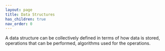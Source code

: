 ```yaml
---
layout: page
title: Data Structures
has_children: true
nav_order: 0
---
```


A data structure can be collectively defined in terms of how data is stored, operations
that can be performed, algorithms used for the operations.